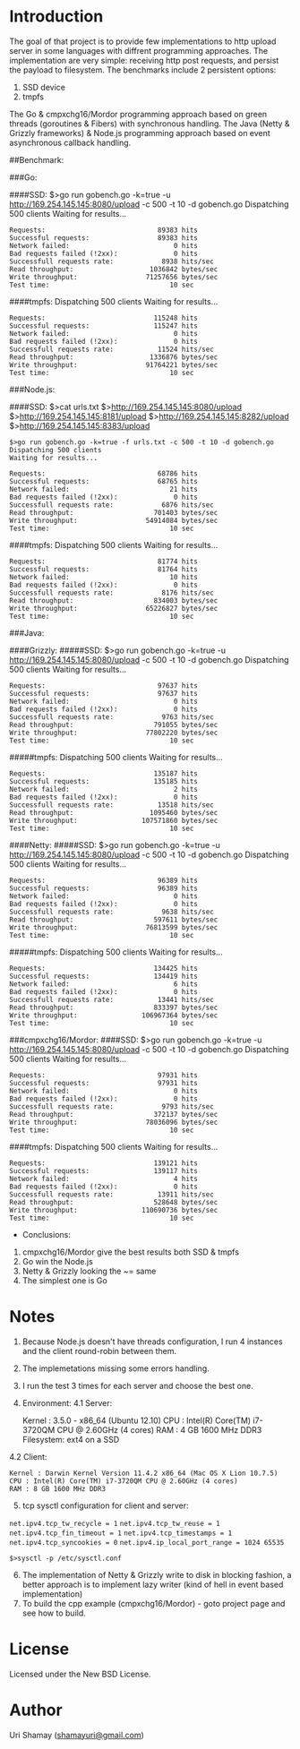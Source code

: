 Introduction
================

The goal of that project is to provide few implementations to http upload server in some languages with diffrent programming approaches.
The implementation are very simple: receiving http post requests, and persist the payload to filesystem.
The benchmarks include 2 persistent options:

1. SSD device
2. tmpfs

The Go & cmpxchg16/Mordor programming approach based on green threads (goroutines & Fibers) with synchronous handling.
The Java (Netty & Grizzly frameworks) & Node.js programming approach based on event asynchronous callback handling.


##Benchmark:

###Go:

####SSD:
    $>go run gobench.go -k=true -u http://169.254.145.145:8080/upload -c 500 -t 10 -d gobench.go
    Dispatching 500 clients
    Waiting for results...

    Requests:                            89383 hits
    Successful requests:                 89383 hits
    Network failed:                          0 hits
    Bad requests failed (!2xx):              0 hits
    Successfull requests rate:            8938 hits/sec
    Read throughput:                   1036842 bytes/sec
    Write throughput:                 71257656 bytes/sec
    Test time:                              10 sec

####tmpfs:
    Dispatching 500 clients
    Waiting for results...

    Requests:                           115248 hits
    Successful requests:                115247 hits
    Network failed:                          0 hits
    Bad requests failed (!2xx):              0 hits
    Successfull requests rate:           11524 hits/sec
    Read throughput:                   1336876 bytes/sec
    Write throughput:                 91764221 bytes/sec
    Test time:                              10 sec
    
###Node.js:

####SSD:
    $>cat urls.txt
    $>http://169.254.145.145:8080/upload
    $>http://169.254.145.145:8181/upload
    $>http://169.254.145.145:8282/upload
    $>http://169.254.145.145:8383/upload

    $>go run gobench.go -k=true -f urls.txt -c 500 -t 10 -d gobench.go
    Dispatching 500 clients
    Waiting for results...

    Requests:                            68786 hits
    Successful requests:                 68765 hits
    Network failed:                         21 hits
    Bad requests failed (!2xx):              0 hits
    Successfull requests rate:            6876 hits/sec
    Read throughput:                    701403 bytes/sec
    Write throughput:                 54914084 bytes/sec
    Test time:                              10 sec

####tmpfs:
    Dispatching 500 clients
    Waiting for results...

    Requests:                            81774 hits
    Successful requests:                 81764 hits
    Network failed:                         10 hits
    Bad requests failed (!2xx):              0 hits
    Successfull requests rate:            8176 hits/sec
    Read throughput:                    834003 bytes/sec
    Write throughput:                 65226827 bytes/sec
    Test time:                              10 sec

###Java:
    
####Grizzly:
#####SSD:
    $>go run gobench.go -k=true -u http://169.254.145.145:8080/upload -c 500 -t 10 -d gobench.go
    Dispatching 500 clients
    Waiting for results...

    Requests:                            97637 hits
    Successful requests:                 97637 hits
    Network failed:                          0 hits
    Bad requests failed (!2xx):              0 hits
    Successfull requests rate:            9763 hits/sec
    Read throughput:                    791055 bytes/sec
    Write throughput:                 77802220 bytes/sec
    Test time:                              10 sec

#####tmpfs:
    Dispatching 500 clients
    Waiting for results...

    Requests:                           135187 hits
    Successful requests:                135185 hits
    Network failed:                          2 hits
    Bad requests failed (!2xx):              0 hits
    Successfull requests rate:           13518 hits/sec
    Read throughput:                   1095460 bytes/sec
    Write throughput:                107571860 bytes/sec
    Test time:                              10 sec

####Netty:
#####SSD:
    $>go run gobench.go -k=true -u http://169.254.145.145:8080/upload -c 500 -t 10 -d gobench.go
    Dispatching 500 clients
    Waiting for results...

    Requests:                            96389 hits
    Successful requests:                 96389 hits
    Network failed:                          0 hits
    Bad requests failed (!2xx):              0 hits
    Successfull requests rate:            9638 hits/sec
    Read throughput:                    597611 bytes/sec
    Write throughput:                 76813599 bytes/sec
    Test time:                              10 sec

#####tmpfs:
    Dispatching 500 clients
    Waiting for results...

    Requests:                           134425 hits
    Successful requests:                134419 hits
    Network failed:                          6 hits
    Bad requests failed (!2xx):              0 hits
    Successfull requests rate:           13441 hits/sec
    Read throughput:                    833397 bytes/sec
    Write throughput:                106967364 bytes/sec
    Test time:                              10 sec

###cmpxchg16/Mordor:
####SSD:
    $>go run gobench.go -k=true -u http://169.254.145.145:8080/upload -c 500 -t 10 -d gobench.go
    Dispatching 500 clients
    Waiting for results...

    Requests:                            97931 hits
    Successful requests:                 97931 hits
    Network failed:                          0 hits
    Bad requests failed (!2xx):              0 hits
    Successfull requests rate:            9793 hits/sec
    Read throughput:                    372137 bytes/sec
    Write throughput:                 78036096 bytes/sec
    Test time:                              10 sec

####tmpfs:
    Dispatching 500 clients
    Waiting for results...

    Requests:                           139121 hits
    Successful requests:                139117 hits
    Network failed:                          4 hits
    Bad requests failed (!2xx):              0 hits
    Successfull requests rate:           13911 hits/sec
    Read throughput:                    528648 bytes/sec
    Write throughput:                110690736 bytes/sec
    Test time:                              10 sec

* Conclusions:
1. cmpxchg16/Mordor give the best results both SSD & tmpfs
2. Go win the Node.js
3. Netty & Grizzly looking the ~= same
4. The simplest one is Go

Notes
================

1. Because Node.js doesn't have threads configuration, I run 4 instances and the client round-robin between them.
2. The implemetations missing some errors handling.
3. I run the test 3 times for each server and choose the best one.
4. Environment:
4.1 Server:

    Kernel : 3.5.0 - x86_64 (Ubuntu 12.10)
    CPU : Intel(R) Core(TM) i7-3720QM CPU @ 2.60GHz (4 cores)
    RAM : 4 GB 1600 MHz DDR3
    Filesystem: ext4 on a SSD

4.2 Client:

    Kernel : Darwin Kernel Version 11.4.2 x86_64 (Mac OS X Lion 10.7.5)
    CPU : Intel(R) Core(TM) i7-3720QM CPU @ 2.60GHz (4 cores)
    RAM : 8 GB 1600 MHz DDR3

5. tcp sysctl configuration for client and server:

```net.ipv4.tcp_tw_recycle = 1```
```net.ipv4.tcp_tw_reuse = 1```
```net.ipv4.tcp_fin_timeout = 1```
```net.ipv4.tcp_timestamps = 1```
```net.ipv4.tcp_syncookies = 0```
```net.ipv4.ip_local_port_range = 1024 65535```

```$>sysctl -p /etc/sysctl.conf```

6. The implementation of Netty & Grizzly write to disk in blocking fashion, a better approach is to implement lazy writer (kind of hell in event based implementation)
7. To build the cpp example (cmpxchg16/Mordor) - goto project page and see how to build.


License
================

Licensed under the New BSD License.

Author
================

Uri Shamay (shamayuri@gmail.com)
